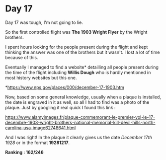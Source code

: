# Day 17

Day 17 was tough, I'm not going to lie.

So the first controlled flight was **The 1903 Wright Flyer** by the Wright brothers.

I spent hours looking for the people present during the flight and kept thinking the answer was one of the brothers but it wasn't. I lost a lot of time because of this.

Eventually I managed to find a website* detailling all people present during the time of the flight including **Willis Dough** who is hardly mentioned in most history websites but this one.

*https://www.nps.gov/places/000/december-17-1903.htm

Now, based on some general knowledge, usually when a plaque is installed, the date is engraved in it as well, so all I had to find was a photo of the plaque. Just by googling it real quick I found this link :

https://www.alamyimages.fr/plaque-commemorant-le-premier-vol-le-17-decembre-1903-wright-brothers-national-memorial-kill-devil-hills-north-carolina-usa-image62748641.html 

And I was right! In the plaque it clearly gives us the date *December 17th 1928* or in the format **19281217**.

**Ranking : 162/246**
